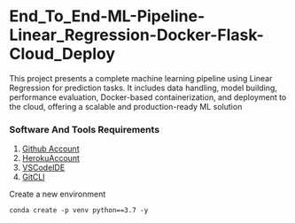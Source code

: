 # End_To_End-ML-Pipeline-Linear_Regression-Docker-Flask-Cloud_Deploy
This project presents a complete machine learning pipeline using Linear Regression for prediction tasks. It includes data handling, model building, performance evaluation, Docker-based containerization, and deployment to the cloud, offering a scalable and production-ready ML solution

### Software And Tools Requirements

1. [Github Account](https://github.com)
2. [HerokuAccount](https://heroku.com)
3. [VSCodeIDE](https://code.visualstudio.com/)
4. [GitCLI](https://git-scm.com/book/en/v2/Getting-Started-The-Command-Line)

Create a new environment

```
conda create -p venv python==3.7 -y
```